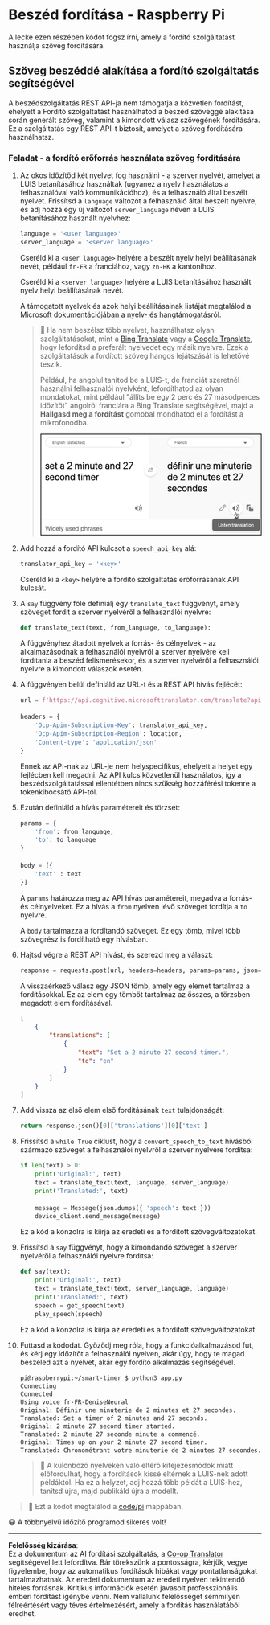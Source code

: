 <!--
CO_OP_TRANSLATOR_METADATA:
{
  "original_hash": "bbb5aa34221fe129dd3ce4d9ec33831a",
  "translation_date": "2025-08-27T21:33:36+00:00",
  "source_file": "6-consumer/lessons/4-multiple-language-support/pi-translate-speech.md",
  "language_code": "hu"
}
-->
# Beszéd fordítása - Raspberry Pi

A lecke ezen részében kódot fogsz írni, amely a fordító szolgáltatást használja szöveg fordítására.

## Szöveg beszéddé alakítása a fordító szolgáltatás segítségével

A beszédszolgáltatás REST API-ja nem támogatja a közvetlen fordítást, ehelyett a Fordító szolgáltatást használhatod a beszéd szöveggé alakítása során generált szöveg, valamint a kimondott válasz szövegének fordítására. Ez a szolgáltatás egy REST API-t biztosít, amelyet a szöveg fordítására használhatsz.

### Feladat - a fordító erőforrás használata szöveg fordítására

1. Az okos időzítőd két nyelvet fog használni - a szerver nyelvét, amelyet a LUIS betanításához használtak (ugyanez a nyelv használatos a felhasználóval való kommunikációhoz), és a felhasználó által beszélt nyelvet. Frissítsd a `language` változót a felhasználó által beszélt nyelvre, és adj hozzá egy új változót `server_language` néven a LUIS betanításához használt nyelvhez:

    ```python
    language = '<user language>'
    server_language = '<server language>'
    ```

    Cseréld ki a `<user language>` helyére a beszélt nyelv helyi beállításának nevét, például `fr-FR` a franciához, vagy `zn-HK` a kantonihoz.

    Cseréld ki a `<server language>` helyére a LUIS betanításához használt nyelv helyi beállításának nevét.

    A támogatott nyelvek és azok helyi beállításainak listáját megtalálod a [Microsoft dokumentációjában a nyelv- és hangtámogatásról](https://docs.microsoft.com/azure/cognitive-services/speech-service/language-support?WT.mc_id=academic-17441-jabenn#speech-to-text).

    > 💁 Ha nem beszélsz több nyelvet, használhatsz olyan szolgáltatásokat, mint a [Bing Translate](https://www.bing.com/translator) vagy a [Google Translate](https://translate.google.com), hogy lefordítsd a preferált nyelvedet egy másik nyelvre. Ezek a szolgáltatások a fordított szöveg hangos lejátszását is lehetővé teszik.
    >
    > Például, ha angolul tanítod be a LUIS-t, de franciát szeretnél használni felhasználói nyelvként, lefordíthatod az olyan mondatokat, mint például "állíts be egy 2 perc és 27 másodperces időzítőt" angolról franciára a Bing Translate segítségével, majd a **Hallgasd meg a fordítást** gombbal mondhatod el a fordítást a mikrofonodba.
    >
    > ![A Hallgasd meg a fordítást gomb a Bing Translate-en](../../../../../translated_images/bing-translate.348aa796d6efe2a92f41ea74a5cf42bb4c63d6faaa08e7f46924e072a35daa48.hu.png)

1. Add hozzá a fordító API kulcsot a `speech_api_key` alá:

    ```python
    translator_api_key = '<key>'
    ```

    Cseréld ki a `<key>` helyére a fordító szolgáltatás erőforrásának API kulcsát.

1. A `say` függvény fölé definiálj egy `translate_text` függvényt, amely szöveget fordít a szerver nyelvéről a felhasználói nyelvre:

    ```python
    def translate_text(text, from_language, to_language):
    ```

    A függvényhez átadott nyelvek a forrás- és célnyelvek - az alkalmazásodnak a felhasználói nyelvről a szerver nyelvére kell fordítania a beszéd felismerésekor, és a szerver nyelvéről a felhasználói nyelvre a kimondott válaszok esetén.

1. A függvényen belül definiáld az URL-t és a REST API hívás fejlécét:

    ```python
    url = f'https://api.cognitive.microsofttranslator.com/translate?api-version=3.0'

    headers = {
        'Ocp-Apim-Subscription-Key': translator_api_key,
        'Ocp-Apim-Subscription-Region': location,
        'Content-type': 'application/json'
    }
    ```

    Ennek az API-nak az URL-je nem helyspecifikus, ehelyett a helyet egy fejlécben kell megadni. Az API kulcs közvetlenül használatos, így a beszédszolgáltatással ellentétben nincs szükség hozzáférési tokenre a tokenkibocsátó API-tól.

1. Ezután definiáld a hívás paramétereit és törzsét:

    ```python
    params = {
        'from': from_language,
        'to': to_language
    }

    body = [{
        'text' : text
    }]
    ```

    A `params` határozza meg az API hívás paramétereit, megadva a forrás- és célnyelveket. Ez a hívás a `from` nyelven lévő szöveget fordítja a `to` nyelvre.

    A `body` tartalmazza a fordítandó szöveget. Ez egy tömb, mivel több szövegrész is fordítható egy hívásban.

1. Hajtsd végre a REST API hívást, és szerezd meg a választ:

    ```python
    response = requests.post(url, headers=headers, params=params, json=body)
    ```

    A visszaérkező válasz egy JSON tömb, amely egy elemet tartalmaz a fordításokkal. Ez az elem egy tömböt tartalmaz az összes, a törzsben megadott elem fordításával.

    ```json
    [
        {
            "translations": [
                {
                    "text": "Set a 2 minute 27 second timer.",
                    "to": "en"
                }
            ]
        }
    ]
    ```

1. Add vissza az első elem első fordításának `text` tulajdonságát:

    ```python
    return response.json()[0]['translations'][0]['text']
    ```

1. Frissítsd a `while True` ciklust, hogy a `convert_speech_to_text` hívásból származó szöveget a felhasználói nyelvről a szerver nyelvére fordítsa:

    ```python
    if len(text) > 0:
        print('Original:', text)
        text = translate_text(text, language, server_language)
        print('Translated:', text)

        message = Message(json.dumps({ 'speech': text }))
        device_client.send_message(message)
    ```

    Ez a kód a konzolra is kiírja az eredeti és a fordított szövegváltozatokat.

1. Frissítsd a `say` függvényt, hogy a kimondandó szöveget a szerver nyelvéről a felhasználói nyelvre fordítsa:

    ```python
    def say(text):
        print('Original:', text)
        text = translate_text(text, server_language, language)
        print('Translated:', text)
        speech = get_speech(text)
        play_speech(speech)
    ```

    Ez a kód a konzolra is kiírja az eredeti és a fordított szövegváltozatokat.

1. Futtasd a kódodat. Győződj meg róla, hogy a funkcióalkalmazásod fut, és kérj egy időzítőt a felhasználói nyelven, akár úgy, hogy te magad beszéled azt a nyelvet, akár egy fordító alkalmazás segítségével.

    ```output
    pi@raspberrypi:~/smart-timer $ python3 app.py
    Connecting
    Connected
    Using voice fr-FR-DeniseNeural
    Original: Définir une minuterie de 2 minutes et 27 secondes.
    Translated: Set a timer of 2 minutes and 27 seconds.
    Original: 2 minute 27 second timer started.
    Translated: 2 minute 27 seconde minute a commencé.
    Original: Times up on your 2 minute 27 second timer.
    Translated: Chronométrant votre minuterie de 2 minutes 27 secondes.
    ```

    > 💁 A különböző nyelveken való eltérő kifejezésmódok miatt előfordulhat, hogy a fordítások kissé eltérnek a LUIS-nek adott példáktól. Ha ez a helyzet, adj hozzá több példát a LUIS-hez, tanítsd újra, majd publikáld újra a modellt.

> 💁 Ezt a kódot megtalálod a [code/pi](../../../../../6-consumer/lessons/4-multiple-language-support/code/pi) mappában.

😀 A többnyelvű időzítő programod sikeres volt!

---

**Felelősség kizárása**:  
Ez a dokumentum az AI fordítási szolgáltatás, a [Co-op Translator](https://github.com/Azure/co-op-translator) segítségével lett lefordítva. Bár törekszünk a pontosságra, kérjük, vegye figyelembe, hogy az automatikus fordítások hibákat vagy pontatlanságokat tartalmazhatnak. Az eredeti dokumentum az eredeti nyelvén tekintendő hiteles forrásnak. Kritikus információk esetén javasolt professzionális emberi fordítást igénybe venni. Nem vállalunk felelősséget semmilyen félreértésért vagy téves értelmezésért, amely a fordítás használatából eredhet.